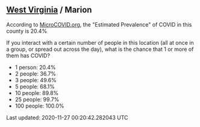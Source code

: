 
## [West Virginia](/united-states/west-virginia) / Marion

According to [MicroCOVID.org](http://microcovid.org),
the "Estimated Prevalence" of COVID in this county is 20.4%

If you interact with a certain number of people in this location
(all at once in a group, or spread out across the day), what is the chance that
1 or more of them has COVID?

- 1 person: 20.4%
- 2 people: 36.7%
- 3 people: 49.6%
- 5 people: 68.1%
- 10 people: 89.8%
- 25 people: 99.7%
- 100 people: 100.0%

Last updated: 2020-11-27 00:20:42.282043 UTC
